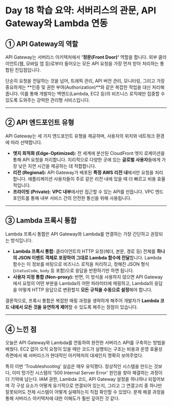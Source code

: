 # Day 18 학습 요약: 서버리스의 관문, API Gateway와 Lambda 연동

## ① API Gateway의 역할

API Gateway는 서버리스 아키텍처에서 **'정문(Front Door)'** 역할을 합니다. 외부 클라이언트(웹, 모바일 앱 등)로부터 들어오는 모든 API 요청을 가장 먼저 받아 처리하는 통합된 진입점입니다.

단순히 요청을 전달하는 것을 넘어, 트래픽 관리, API 버전 관리, 모니터링, 그리고 가장 중요하게는 **인증 및 권한 부여(Authorization)**와 같은 복잡한 작업을 대신 처리해 줍니다. 이를 통해 개발자는 백엔드(Lambda, EC2 등)의 비즈니스 로직에만 집중할 수 있도록 도와주는 강력한 관리형 서비스입니다.

---

## ② API 엔드포인트 유형

API Gateway는 세 가지 엔드포인트 유형을 제공하며, 사용자의 위치와 네트워크 환경에 따라 선택합니다.

-   **엣지 최적화 (Edge-Optimized):** 전 세계에 분산된 CloudFront 엣지 로케이션을 통해 API 요청을 처리합니다. 지리적으로 다양한 곳에 있는 **글로벌 사용자**들에게 가장 낮은 지연 시간을 제공하는 데 적합합니다.
-   **리전 (Regional):** API Gateway가 배포된 **특정 AWS 리전 내**에서만 요청을 처리합니다. 애플리케이션 사용자들이 주로 같은 리전 내에 있을 때 더 빠르고 비용 효율적입니다.
-   **프라이빗 (Private):** **VPC 내부**에서만 접근할 수 있는 API를 만듭니다. VPC 엔드포인트를 통해 내부 서비스 간의 안전한 통신을 위해 사용됩니다.

---

## ③ Lambda 프록시 통합

Lambda 프록시 통합은 API Gateway와 Lambda를 연결하는 가장 간단하고 권장되는 방식입니다.

-   **Lambda 프록시 통합:** 클라이언트의 HTTP 요청(헤더, 본문, 경로 등) 전체를 **하나의 JSON 이벤트 객체로 포장하여 그대로 Lambda 함수에 전달**합니다. Lambda 함수는 이 정보를 바탕으로 비즈니스 로직을 처리하고, 정해진 JSON 형식(`statusCode`, `body` 등 포함)으로 응답을 반환하기만 하면 됩니다.
-   **사용자 지정 통합 (Non-proxy):** 반면, 이 방식을 사용하지 않으면 API Gateway에서 요청의 어떤 부분을 Lambda의 어떤 파라미터에 매핑하고, Lambda의 응답을 어떻게 HTTP 응답으로 변환할지 **모든 규칙을 수동으로 설정**해야 합니다.

결론적으로, 프록시 통합은 복잡한 매핑 과정을 생략하게 해주어 개발자가 **Lambda 코드 내에서 모든 것을 유연하게 제어**할 수 있도록 해주는 장점이 있습니다.

---

## ④ 느낀 점

오늘은 API Gateway와 Lambda를 연동하여 완전한 서버리스 API를 구축하는 방법을 배웠다. EC2 없이 오직 요청이 있을 때만 코드가 실행되는 구조는 비용과 운영 효율성 측면에서 왜 서버리스가 현대적인 아키텍처의 대세인지 명확히 보여주었다.

특히 이번 'Troubleshooting' 실습은 매우 유익했다. 정상적인 시스템을 만드는 것보다, 이미 망가진 시스템의 '500 Internal Server Error' 원인을 찾아 해결하는 과정이 더 기억에 남는다. IAM 권한, Lambda 코드, API Gateway 설정을 하나하나 되짚어보며 각 구성 요소가 어떻게 유기적으로 연결되어 있는지, 그리고 그 연결고리 중 하나만 잘못되어도 전체 시스템이 어떻게 실패하는지 직접 확인할 수 있었다. 문제 해결 과정을 통해 서버리스 아키텍처에 대한 이해도가 훨씬 깊어진 것 같다.